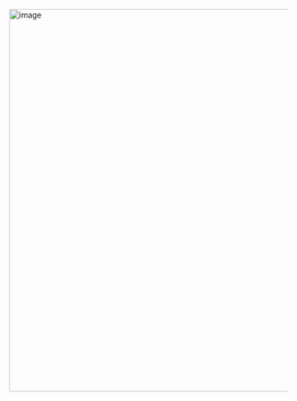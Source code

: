 <img width="693" alt="image" src="https://user-images.githubusercontent.com/37383368/217844838-eef9d481-dcf8-4bb7-8515-181f52a853b4.png">
